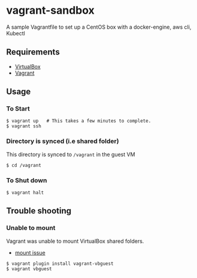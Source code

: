 # vagrant-sandbox

A sample Vagrantfile to set up a CentOS box with a docker-engine, aws cli, Kubectl


## Requirements

* [VirtualBox](https://www.virtualbox.org/wiki/Downloads)
* [Vagrant](https://www.vagrantup.com/)

## Usage

### To Start

```
$ vagrant up   # This takes a few minutes to complete.
$ vagrant ssh
```

### Directory is synced (i.e shared folder)

This directory is synced to `/vagrant` in the guest VM

```
$ cd /vagrant
```

### To Shut down
```
$ vagrant halt
```

## Trouble shooting

### Unable to mount
Vagrant was unable to mount VirtualBox shared folders.
* [mount issue](https://github.com/aidanns/vagrant-reload/issues/4)
```
$ vagrant plugin install vagrant-vbguest
$ vagrant vbguest
```
